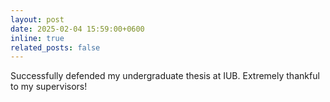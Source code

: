 ```yaml
---
layout: post
date: 2025-02-04 15:59:00+0600
inline: true
related_posts: false
---
```


Successfully defended my undergraduate thesis at IUB. Extremely thankful to my supervisors!
